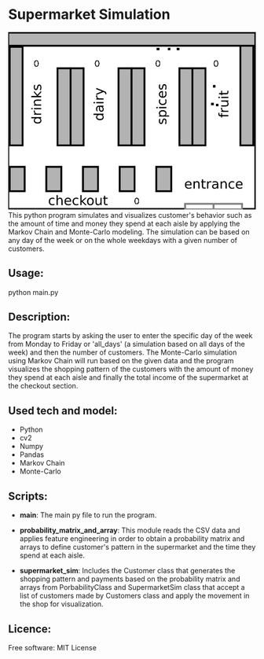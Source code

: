 # Supermarket Simulation
![visualization](./visualization.gif)
This python program simulates and visualizes customer's behavior such as the amount of time and money they spend at each aisle by applying the Markov Chain and Monte-Carlo modeling. The simulation can be based on any day of the week or on the whole weekdays with a given number of customers.

## Usage:
python main.py

## Description:
The program starts by asking the user to enter the specific day of the week from Monday to Friday or 'all_days' (a simulation based on all days of the week) and then the number of customers. The Monte-Carlo simulation using Markov Chain will run based on the given data and the program visualizes the shopping pattern of the customers with the amount of money they spend at each aisle and finally the total income of the supermarket at the checkout section.

## Used tech and model:
 - Python
 - cv2
 - Numpy
 - Pandas
 - Markov Chain
 - Monte-Carlo

## Scripts:
- **main**: The main py file to run the program.

- **probability_matrix_and_array**: This module reads the CSV data and applies feature engineering in order to obtain
a probability matrix and arrays to define customer's pattern in the supermarket and the time they spend at each aisle.

- **supermarket_sim**: Includes the Customer class that generates the shopping pattern and payments based on the probability matrix and arrays from PorbabilityClass and SupermarketSim class that accept a list of customers made by Customers class and apply the movement in the shop for visualization.

## Licence:

Free software: MIT License
